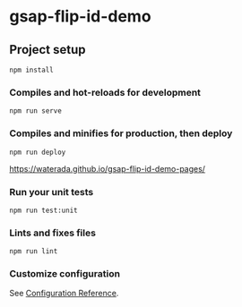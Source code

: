 # gsap-flip-id-demo

## Project setup
```
npm install
```

### Compiles and hot-reloads for development
```
npm run serve
```

### Compiles and minifies for production, then deploy
```
npm run deploy
```
https://waterada.github.io/gsap-flip-id-demo-pages/

### Run your unit tests
```
npm run test:unit
```

### Lints and fixes files
```
npm run lint
```

### Customize configuration
See [Configuration Reference](https://cli.vuejs.org/config/).
